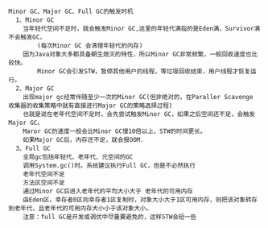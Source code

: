     Minor GC、Major GC、Full GC的触发时机
      1、Minor GC
        当年轻代空间不足时，就会触发Minor GC,这里的年轻代满指的是Eden满，Survivor满不会触发GC。
            (每次Minor GC 会清理年轻代的内存)
        因为Java对象大多都具备朝生熄灭的特性，所以Minor GC非常频繁，一般回收速度也比较快。
            Minor GC会引发STW，暂停其他用户的线程，等垃圾回收结束，用户线程才恢复运行。
      2、Major GC
        出现major gc经常伴随至少一次的Minor GC(但非绝对的，在Paraller Scavenge 收集器的收集策略中就有直接进行Major GC的策略选择过程)
        也就是说在老年代空间不足时，会先尝试触发Minor GC，如果之后空间还不足，会触发Major GC。
        Maror GC的速度一般会比Minor GC慢10倍以上，STW的时间更长。
        如果Major GC后，内存还不足，就会报OOM.
      3、Full GC
        全局gc包括年轻代、老年代、元空间的GC 
        调用System.gc()时。系统建议执行Full GC，但是不必然执行
        老年代空间不足
        方法区空间不足
        通过Minor GC后进入老年代的平均大小大于 老年代的可用内存
        由Eden区，幸存者0区向幸存者1区复制时，对象大小大于1区可用内存，则把该对象转存到老年代，且老年代的可用内存大小小于该对象大小。
        注意：full GC是开发或调优中尽量要避免的，这样STW会短一些
